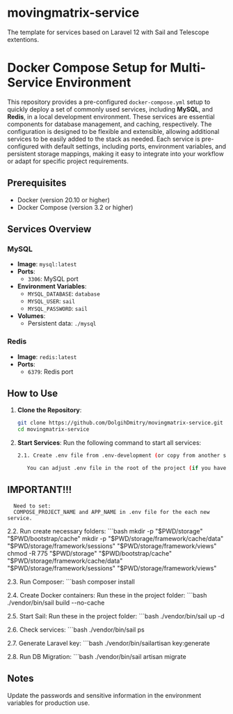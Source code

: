 # movingmatrix-service
The template for services based on Laravel 12 with Sail and Telescope extentions.

# Docker Compose Setup for Multi-Service Environment

This repository provides a pre-configured `docker-compose.yml` setup to quickly deploy a set of commonly used services, including **MySQL**, and **Redis**, in a local development environment. These services are essential components for database management, and caching, respectively. The configuration is designed to be flexible and extensible, allowing additional services to be easily added to the stack as needed. Each service is pre-configured with default settings, including ports, environment variables, and persistent storage mappings, making it easy to integrate into your workflow or adapt for specific project requirements.

## Prerequisites

- Docker (version 20.10 or higher)
- Docker Compose (version 3.2 or higher)

## Services Overview
### MySQL
- **Image**: `mysql:latest`
- **Ports**:
    - `3306`: MySQL port
- **Environment Variables**:
    - `MYSQL_DATABASE`: `database`
    - `MYSQL_USER`: `sail`
    - `MYSQL_PASSWORD`: `sail`
- **Volumes**:
    - Persistent data: `./mysql`

### Redis
- **Image**: `redis:latest`
- **Ports**:
    - `6379`: Redis port

## How to Use

1. **Clone the Repository**:
   ```bash
   git clone https://github.com/DolgihDmitry/movingmatrix-service.git
   cd movingmatrix-service

2. **Start Services**: Run the following command to start all services:
   ```bash
   2.1. Create .env file from .env-development (or copy from another similar project).

      You can adjust .env file in the root of the project (if you have another settings).
## IMPORTANT!!!
      Need to set:
      COMPOSE_PROJECT_NAME and APP_NAME in .env file for the each new service.

  2.2. Run create necessary folders: 
	```bash
	mkdir -p "$PWD/storage" "$PWD/bootstrap/cache"
	mkdir -p "$PWD/storage/framework/cache/data" "$PWD/storage/framework/sessions" "$PWD/storage/framework/views"
	chmod -R 775 "$PWD/storage" "$PWD/bootstrap/cache" "$PWD/storage/framework/cache/data" "$PWD/storage/framework/sessions" "$PWD/storage/framework/views"

  2.3. Run Composer: 
       ```bash
	composer install

  2.4. Create Docker containers:
	Run these in the project folder: 
 	```bash
	./vendor/bin/sail build --no-cache 

  2.5. Start Sail:
	Run these in the project folder: 
 	```bash
	./vendor/bin/sail up -d 

  2.6. Check services: 
  	```bash
	./vendor/bin/sail ps

  2.7. Generate Laravel key:
  	```bash
	./vendor/bin/sailartisan key:generate 

  2.8. Run DB Migration:
  	```bash
	./vendor/bin/sail artisan migrate


## Notes

Update the passwords and sensitive information in the environment variables for production use.
